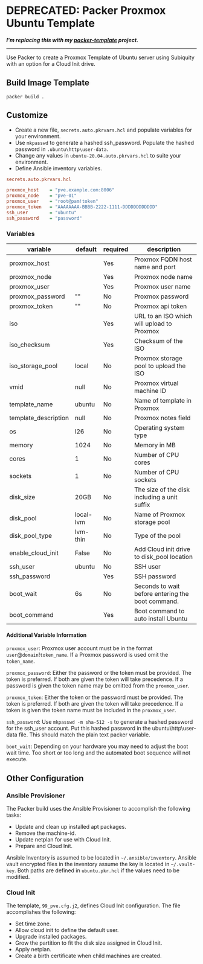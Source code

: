 # DEPRECATED: Packer Proxmox Ubuntu Template

***I'm replacing this with my [packer-template](https://github.com/rmasters270/packer-template) project.***


---

Use Packer to create a Proxmox Template of Ubuntu server using Subiquity with an option for a Cloud Init drive.

## Build Image Template

`packer build .`

## Customize

- Create a new file, `secrets.auto.pkrvars.hcl` and populate variables for your environment.
- Use `mkpasswd` to generate a hashed ssh_password.  Populate the hashed password in `.ubuntu\http\user-data`.
- Change any values in `ubuntu-20.04.auto.pkrvars.hcl` to suite your environment.
- Define Ansible inventory variables.

```ini
secrets.auto.pkrvars.hcl

proxmox_host    = "pve.example.com:8006"
proxmox_node    = "pve-01"
proxmox_user    = "root@pam!token"
proxmox_token   = "AAAAAAAA-BBBB-2222-1111-DDDDDDDDDDDD"
ssh_user        = "ubuntu"
ssh_password    = "password"
```

### Variables

| variable             | default   | required | description                                       |
|----------------------|-----------|----------|---------------------------------------------------|
| proxmox_host         |           | Yes      | Proxmox FQDN host name and port                   |
| proxmox_node         |           | Yes      | Proxmox node name                                 |
| proxmox_user         |           | Yes      | Proxmox user name                                 |
| proxmox_password     | ""        | No       | Proxmox password                                  |
| proxmox_token        | ""        | No       | Proxmox api token                                 |
| iso                  |           | Yes      | URL to an ISO which will upload to Proxmox        |
| iso_checksum         |           | Yes      | Checksum of the ISO                               |
| iso_storage_pool     | local     | No       | Proxmox storage pool to upload the ISO            |
| vmid                 | null      | No       | Proxmox virtual machine ID                        |
| template_name        | ubuntu    | No       | Name of template in Proxmox                       |
| template_description | null      | No       | Proxmox notes field                               |
| os                   | l26       | No       | Operating system type                             |
| memory               | 1024      | No       | Memory in MB                                      |
| cores                | 1         | No       | Number of CPU cores                               |
| sockets              | 1         | No       | Number of CPU sockets                             |
| disk_size            | 20GB      | No       | The size of the disk including a unit suffix      |
| disk_pool            | local-lvm | No       | Name of Proxmox storage pool                      |
| disk_pool_type       | lvm-thin  | No       | Type of the pool                                  |
| enable_cloud_init    | False     | No       | Add Cloud init drive to disk_pool location        |
| ssh_user             | ubuntu    | No       | SSH user                                          |
| ssh_password         |           | Yes      | SSH password                                      |
| boot_wait            | 6s        | No       | Seconds to wait before entering the boot command. |
| boot_command         |           | Yes      | Boot command to auto install Ubuntu               |

#### Additional Variable Information

`proxmox_user`: Proxmox user account must be in the format `user`@`domain`!`token_name`.  If a Proxmox password is used omit the `token_name`.

`proxmox_password`: Either the password or the token must be provided.  The token is preferred.  If both are given the token will take precedence. If a password is given the token name may be omitted from the `proxmox_user`.

`proxmox_token`: Either the token or the password must be provided.  The token is preferred.  If both are given the token will take precedence. If a token is given the token name must be included in the `proxmox_user`.

`ssh_password`: Use `mkpasswd -m sha-512 -s` to generate a hashed password for the ssh_user account.  Put this hashed password in the ubuntu\http\user-data file.  This should match the plain text packer variable.

`boot_wait`: Depending on your hardware you may need to adjust the boot wait time.  Too short or too long and the automated boot sequence will not execute.

## Other Configuration

### Ansible Provisioner

The Packer build uses the Ansible Provisioner to accomplish the following tasks:

- Update and clean up installed apt packages.
- Remove the machine-id.
- Update netplan for use with Cloud Init.
- Prepare and Cloud Init.

Ansible Inventory is assumed to be located in `~/.ansible/inventory`.  Ansible vault encrypted files in the inventory assume the key is located in `~/.vault-key`. Both paths are defined in `ubuntu.pkr.hcl` if the values need to be modified.

### Cloud Init

The template, `99_pve.cfg.j2`, defines Cloud Init configuration. The file accomplishes the following:

- Set time zone.
- Allow cloud init to define the default user.
- Upgrade installed packages.
- Grow the partition to fit the disk size assigned in Cloud Init.
- Apply netplan.
- Create a birth certificate when child machines are created.
